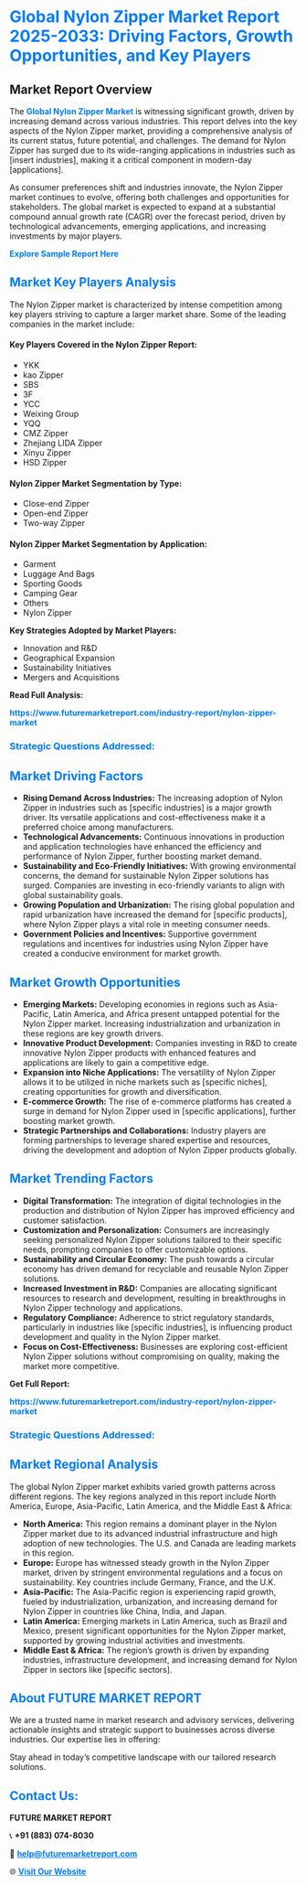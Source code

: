<h1 style="color: #007BFF;">Global Nylon Zipper Market Report 2025-2033: Driving Factors, Growth Opportunities, and Key Players</h1>

<section id="overview">
<h2>Market Report Overview</h2>
<p>The <a href="https://www.futuremarketreport.com/industry-report/nylon-zipper-market" style="color: #007BFF; text-decoration: none;"><strong>Global Nylon Zipper Market</strong></a> is witnessing significant growth, driven by increasing demand across various industries. This report delves into the key aspects of the Nylon Zipper market, providing a comprehensive analysis of its current status, future potential, and challenges. The demand for Nylon Zipper has surged due to its wide-ranging applications in industries such as [insert industries], making it a critical component in modern-day [applications].</p>
<p>As consumer preferences shift and industries innovate, the Nylon Zipper market continues to evolve, offering both challenges and opportunities for stakeholders. The global market is expected to expand at a substantial compound annual growth rate (CAGR) over the forecast period, driven by technological advancements, emerging applications, and increasing investments by major players.</p>
</section>

<section id="overview">
<p><a href="https://www.futuremarketreport.com/request-sample/reportId=112349" style="color: #007BFF; text-decoration: none;"><strong>Explore Sample Report Here</strong></a></p>
</section>

<section id="key-players">
<h2 style="color: #007BFF;">Market Key Players Analysis</h2>
<p>The Nylon Zipper market is characterized by intense competition among key players striving to capture a larger market share. Some of the leading companies in the market include:</p>
<h4>Key Players Covered in the Nylon Zipper Report:</h4>
<ul><li>YKK</li><li>kao Zipper</li><li>SBS</li><li>3F</li><li>YCC</li><li>Weixing Group</li><li>YQQ</li><li>CMZ Zipper</li><li>Zhejiang LIDA Zipper</li><li>Xinyu Zipper</li><li>HSD Zipper</li></ul>
<h4>Nylon Zipper Market Segmentation by Type:</h4>
<ul><li>Close-end Zipper</li><li>Open-end Zipper</li><li>Two-way Zipper</li></ul>

<h4>Nylon Zipper Market Segmentation by Application:</h4>
<ul><li>Garment</li><li>Luggage And Bags</li><li>Sporting Goods</li><li>Camping Gear</li><li>Others</li><li>Nylon Zipper</li></ul>
<p><strong>Key Strategies Adopted by Market Players:</strong></p>
<ul>
<li>Innovation and R&D</li>
<li>Geographical Expansion</li>
<li>Sustainability Initiatives</li>
<li>Mergers and Acquisitions</li>
</ul>
</section>

<section>
<p><strong>Read Full Analysis: </strong></p><a href="https://www.futuremarketreport.com/industry-report/nylon-zipper-market" style="color: #007BFF; text-decoration: none;"><strong>https://www.futuremarketreport.com/industry-report/nylon-zipper-market</strong></a>
<h3 style="color: #007BFF;">Strategic Questions Addressed:</h3>
</section>

<section id="driving-factors">
<h2 style="color: #007BFF;">Market Driving Factors</h2>
<ul>
<li><strong>Rising Demand Across Industries:</strong> The increasing adoption of Nylon Zipper in industries such as [specific industries] is a major growth driver. Its versatile applications and cost-effectiveness make it a preferred choice among manufacturers.</li>
<li><strong>Technological Advancements:</strong> Continuous innovations in production and application technologies have enhanced the efficiency and performance of Nylon Zipper, further boosting market demand.</li>
<li><strong>Sustainability and Eco-Friendly Initiatives:</strong> With growing environmental concerns, the demand for sustainable Nylon Zipper solutions has surged. Companies are investing in eco-friendly variants to align with global sustainability goals.</li>
<li><strong>Growing Population and Urbanization:</strong> The rising global population and rapid urbanization have increased the demand for [specific products], where Nylon Zipper plays a vital role in meeting consumer needs.</li>
<li><strong>Government Policies and Incentives:</strong> Supportive government regulations and incentives for industries using Nylon Zipper have created a conducive environment for market growth.</li>
</ul>
</section>

<section id="growth-opportunities">
<h2 style="color: #007BFF;">Market Growth Opportunities</h2>
<ul>
<li><strong>Emerging Markets:</strong> Developing economies in regions such as Asia-Pacific, Latin America, and Africa present untapped potential for the Nylon Zipper market. Increasing industrialization and urbanization in these regions are key growth drivers.</li>
<li><strong>Innovative Product Development:</strong> Companies investing in R&D to create innovative Nylon Zipper products with enhanced features and applications are likely to gain a competitive edge.</li>
<li><strong>Expansion into Niche Applications:</strong> The versatility of Nylon Zipper allows it to be utilized in niche markets such as [specific niches], creating opportunities for growth and diversification.</li>
<li><strong>E-commerce Growth:</strong> The rise of e-commerce platforms has created a surge in demand for Nylon Zipper used in [specific applications], further boosting market growth.</li>
<li><strong>Strategic Partnerships and Collaborations:</strong> Industry players are forming partnerships to leverage shared expertise and resources, driving the development and adoption of Nylon Zipper products globally.</li>
</ul>
</section>

<section id="trending-factors">
<h2 style="color: #007BFF;">Market Trending Factors</h2>
<ul>
<li><strong>Digital Transformation:</strong> The integration of digital technologies in the production and distribution of Nylon Zipper has improved efficiency and customer satisfaction.</li>
<li><strong>Customization and Personalization:</strong> Consumers are increasingly seeking personalized Nylon Zipper solutions tailored to their specific needs, prompting companies to offer customizable options.</li>
<li><strong>Sustainability and Circular Economy:</strong> The push towards a circular economy has driven demand for recyclable and reusable Nylon Zipper solutions.</li>
<li><strong>Increased Investment in R&D:</strong> Companies are allocating significant resources to research and development, resulting in breakthroughs in Nylon Zipper technology and applications.</li>
<li><strong>Regulatory Compliance:</strong> Adherence to strict regulatory standards, particularly in industries like [specific industries], is influencing product development and quality in the Nylon Zipper market.</li>
<li><strong>Focus on Cost-Effectiveness:</strong> Businesses are exploring cost-efficient Nylon Zipper solutions without compromising on quality, making the market more competitive.</li>
</ul>
</section>

<section>
<p><strong>Get Full Report: </strong></p><a href="https://www.futuremarketreport.com/industry-report/nylon-zipper-market" style="color: #007BFF; text-decoration: none;"><strong>https://www.futuremarketreport.com/industry-report/nylon-zipper-market</strong></a>
<h3 style="color: #007BFF;">Strategic Questions Addressed:</h3>
</section>


<section id="regional-analysis">
<h2 style="color: #007BFF;">Market Regional Analysis</h2>
<p>The global Nylon Zipper market exhibits varied growth patterns across different regions. The key regions analyzed in this report include North America, Europe, Asia-Pacific, Latin America, and the Middle East & Africa:</p>
<ul>
<li><strong>North America:</strong> This region remains a dominant player in the Nylon Zipper market due to its advanced industrial infrastructure and high adoption of new technologies. The U.S. and Canada are leading markets in this region.</li>
<li><strong>Europe:</strong> Europe has witnessed steady growth in the Nylon Zipper market, driven by stringent environmental regulations and a focus on sustainability. Key countries include Germany, France, and the U.K.</li>
<li><strong>Asia-Pacific:</strong> The Asia-Pacific region is experiencing rapid growth, fueled by industrialization, urbanization, and increasing demand for Nylon Zipper in countries like China, India, and Japan.</li>
<li><strong>Latin America:</strong> Emerging markets in Latin America, such as Brazil and Mexico, present significant opportunities for the Nylon Zipper market, supported by growing industrial activities and investments.</li>
<li><strong>Middle East & Africa:</strong> The region’s growth is driven by expanding industries, infrastructure development, and increasing demand for Nylon Zipper in sectors like [specific sectors].</li>
</ul>
</section>

<footer>
<h2 style="color: #007BFF;">About FUTURE MARKET REPORT</h2>
<p>We are a trusted name in market research and advisory services, delivering actionable insights and strategic support to businesses across diverse industries. Our expertise lies in offering:</p>

<p>Stay ahead in today’s competitive landscape with our tailored research solutions.</p>

<h2 style="color: #007BFF;">Contact Us:</h2>
<p><strong>FUTURE MARKET REPORT</strong></p>
<p>📞 <strong>+91 (883) 074-8030</strong></p>
<p>📧 <strong><a href="mailto:help@futuremarketreport.com" style="color: #007BFF;">help@futuremarketreport.com</a></strong></p>
<p>🌐 <strong><a href="https://www.futuremarketreport.com/" style="color: #007BFF;">Visit Our Website</a></strong></p>
</footer>
